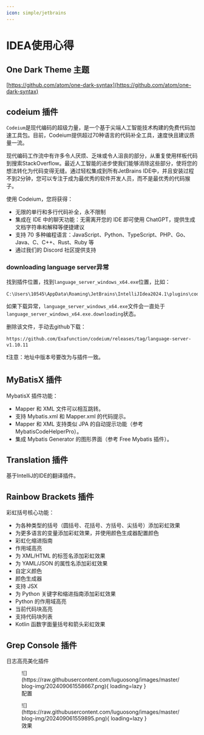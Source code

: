 ```yaml
---
icon: simple/jetbrains
---
```


# IDEA使用心得

## One Dark Theme 主题

[https://github.com/atom/one-dark-syntax](https://github.com/atom/one-dark-syntax)

## codeium 插件

`Codeium`是现代编码的超级力量，是一个基于尖端人工智能技术构建的免费代码加速工具包。目前，Codeium提供超过70种语言的代码补全工具，速度快且建议质量一流。

现代编码工作流中有许多令人厌烦、乏味或令人沮丧的部分，从重复使用样板代码到搜索StackOverflow。最近人工智能的进步使我们能够消除这些部分，使将您的想法转化为代码变得无缝。通过轻松集成到所有JetBrains
IDE中，并且安装过程不到2分钟，您可以专注于成为最优秀的软件开发人员，而不是最优秀的代码猴子。

使用 Codeium，您将获得：

- 无限的单行和多行代码补全，永不限制
- 集成在 IDE 中的聊天功能：无需离开您的 IDE 即可使用 ChatGPT，提供生成文档字符串和解释等便捷建议
- 支持 70 多种编程语言：JavaScript、Python、TypeScript、PHP、Go、Java、C、C++、Rust、Ruby 等
- 通过我们的 Discord 社区提供支持

### downloading language server异常

找到插件位置，找到`language_server_windows_x64.exe`位置，比如：

```text
C:\Users\10545\AppData\Roaming\JetBrains\IntelliJIdea2024.1\plugins\codeium\4afed79fc3218d4ed6a74b3082a291b8e866ba19\language_server_windows_x64.exe
```

如果下载异常，`language_server_windows_x64.exe`文件会一直处于`language_server_windows_x64.exe.downloading`状态。

删除该文件，手动去github下载：

```text
https://github.com/Exafunction/codeium/releases/tag/language-server-v1.10.11
```

❗注意：地址中版本号要改为与插件一致。

## MyBatisX 插件

MybatisX 插件功能：

- Mapper 和 XML 文件可以相互跳转。
- 支持 Mybatis.xml 和 Mapper.xml 的代码提示。
- Mapper 和 XML 支持类似 JPA 的自动提示功能（参考 MybatisCodeHelperPro）。
- 集成 Mybatis Generator 的图形界面（参考 Free Mybatis 插件）。

## Translation 插件

基于IntelliJ的IDE的翻译插件。

## Rainbow Brackets 插件

彩虹括号核心功能：

- 为各种类型的括号（圆括号、花括号、方括号、尖括号）添加彩虹效果
- 为更多语言的变量添加彩虹效果，并使用颜色生成器配置颜色
- 彩虹化缩进指南
- 作用域高亮
- 为 XML/HTML 的标签名添加彩虹效果
- 为 YAML/JSON 的属性名添加彩虹效果
- 自定义颜色
- 颜色生成器
- 支持 JSX
- 为 Python 关键字和缩进指南添加彩虹效果
- Python 的作用域高亮
- 当前代码块高亮
- 支持代码块列表
- Kotlin 函数字面量括号和箭头彩虹效果

## Grep Console 插件

日志高亮美化插件

<figure markdown="span">
  ![](https://raw.githubusercontent.com/luguosong/images/master/blog-img/202409061558667.png){ loading=lazy }
  <figcaption>配置</figcaption>
</figure>

<figure markdown="span">
  ![](https://raw.githubusercontent.com/luguosong/images/master/blog-img/202409061559895.png){ loading=lazy }
  <figcaption>效果</figcaption>
</figure>
